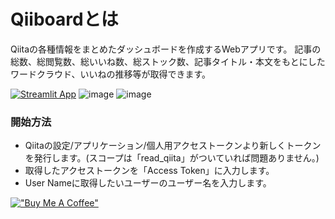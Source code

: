 
# Qiiboardとは
Qiitaの各種情報をまとめたダッシュボードを作成するWebアプリです。
記事の総数、総閲覧数、総いいね数、総ストック数、記事タイトル・本文をもとにしたワードクラウド、いいねの推移等が取得できます。

[![Streamlit App](https://static.streamlit.io/badges/streamlit_badge_black_white.svg)](https://qiiboard.streamlit.app/)
![image](https://github.com/ppspps824/Qiiboard/assets/34480286/94776471-d132-49ff-a43d-f9fc36647c0f)
![image](https://github.com/ppspps824/Qiiboard/assets/34480286/1381c1c1-a459-4d17-a1a7-291b31e3cd1b)

### 開始方法
- Qiitaの設定/アプリケーション/個人用アクセストークンより新しくトークンを発行します。(スコープは「read_qiita」がついていれば問題ありません。) 
- 取得したアクセストークンを「Access Token」に入力します。
- User Nameに取得したいユーザーのユーザー名を入力します。

[!["Buy Me A Coffee"](https://www.buymeacoffee.com/assets/img/custom_images/orange_img.png)](https://www.buymeacoffee.com/papasim824C)
